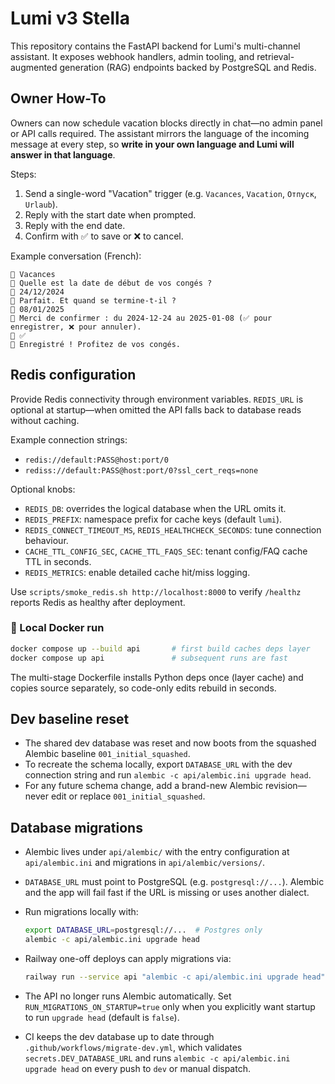 # Lumi v3 Stella

This repository contains the FastAPI backend for Lumi's multi-channel assistant. It exposes webhook handlers, admin tooling, and retrieval-augmented generation (RAG) endpoints backed by PostgreSQL and Redis.

## Owner How-To

Owners can now schedule vacation blocks directly in chat—no admin panel or API calls required. The assistant mirrors the language of the incoming message at every step, so **write in your own language and Lumi will answer in that language**.

Steps:

1. Send a single-word "Vacation" trigger (e.g. `Vacances`, `Vacation`, `Отпуск`, `Urlaub`).
2. Reply with the start date when prompted.
3. Reply with the end date.
4. Confirm with ✅ to save or ❌ to cancel.

Example conversation (French):

```
👤 Vacances
🤖 Quelle est la date de début de vos congés ?
👤 24/12/2024
🤖 Parfait. Et quand se termine-t-il ?
👤 08/01/2025
🤖 Merci de confirmer : du 2024-12-24 au 2025-01-08 (✅ pour enregistrer, ❌ pour annuler).
👤 ✅
🤖 Enregistré ! Profitez de vos congés.
```

## Redis configuration

Provide Redis connectivity through environment variables. `REDIS_URL` is optional at startup—when omitted the API falls back to database reads without caching.

Example connection strings:

- `redis://default:PASS@host:port/0`
- `rediss://default:PASS@host:port/0?ssl_cert_reqs=none`

Optional knobs:

- `REDIS_DB`: overrides the logical database when the URL omits it.
- `REDIS_PREFIX`: namespace prefix for cache keys (default `lumi`).
- `REDIS_CONNECT_TIMEOUT_MS`, `REDIS_HEALTHCHECK_SECONDS`: tune connection behaviour.
- `CACHE_TTL_CONFIG_SEC`, `CACHE_TTL_FAQS_SEC`: tenant config/FAQ cache TTL in seconds.
- `REDIS_METRICS`: enable detailed cache hit/miss logging.

Use `scripts/smoke_redis.sh http://localhost:8000` to verify `/healthz` reports Redis as healthy after deployment.

### 🐳 Local Docker run
```bash
docker compose up --build api       # first build caches deps layer
docker compose up api               # subsequent runs are fast
```
The multi-stage Dockerfile installs Python deps once (layer cache) and copies source separately, so code-only edits rebuild in seconds.

## Dev baseline reset

- The shared dev database was reset and now boots from the squashed Alembic baseline `001_initial_squashed`.
- To recreate the schema locally, export `DATABASE_URL` with the dev connection string and run `alembic -c api/alembic.ini upgrade head`.
- For any future schema change, add a brand-new Alembic revision—never edit or replace `001_initial_squashed`.

## Database migrations

- Alembic lives under `api/alembic/` with the entry configuration at `api/alembic.ini` and migrations in `api/alembic/versions/`.
- `DATABASE_URL` must point to PostgreSQL (e.g. `postgresql://...`). Alembic and the app will fail fast if the URL is missing or uses another dialect.
- Run migrations locally with:

  ```bash
  export DATABASE_URL=postgresql://...  # Postgres only
  alembic -c api/alembic.ini upgrade head
  ```

- Railway one-off deploys can apply migrations via:

  ```bash
  railway run --service api "alembic -c api/alembic.ini upgrade head"
  ```

- The API no longer runs Alembic automatically. Set `RUN_MIGRATIONS_ON_STARTUP=true` only when you explicitly want startup to run `upgrade head` (default is `false`).
- CI keeps the dev database up to date through `.github/workflows/migrate-dev.yml`, which validates `secrets.DEV_DATABASE_URL` and runs `alembic -c api/alembic.ini upgrade head` on every push to `dev` or manual dispatch.
